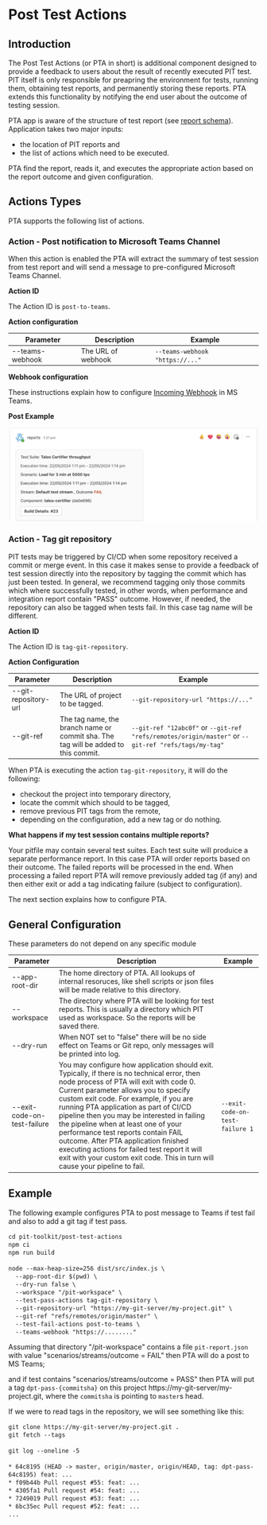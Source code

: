 # Post Test Actions

## Introduction

The Post Test Actions (or PTA in short) is additional component designed to provide a feedback to users about the result of recently executed PIT test. PIT itself is only responsible for preapring the environment for tests, running them, obtaining test reports, and permanently storing these reports. PTA extends this functionality by notifying the end user about the outcome of testing session.

PTA app is aware of the structure of test report (see [report schema](src/report/schema-v1.ts)). Application takes two major inputs:
- the location of PIT reports and
- the list of actions which need to be executed.

PTA find the report, reads it, and executes the appropriate action based on the report outcome and given configuration.

## Actions Types

PTA supports the following list of actions.

### Action - Post notification to Microsoft Teams Channel

When this action is enabled the PTA will extract the summary of test session from test report and will send a message to pre-configured Microsoft Teams Channel.

**Action ID**

The Action ID is `post-to-teams`.

**Action configuration**

| Parameter       | Description        | Example                         |
|-----------------|--------------------|---------------------------------|
| --teams-webhook | The URL of webhook | `--teams-webhook "https://..."` |

**Webhook configuration**

These instructions explain how to configure [Incoming Webhook](https://learn.microsoft.com/en-us/microsoftteams/platform/webhooks-and-connectors/how-to/add-incoming-webhook?tabs=newteams%2Cdotnet) in MS Teams.

**Post Example**

![](./docs/teams-post.png)

### Action - Tag git repository

PIT tests may be triggered by CI/CD when some repository received a commit or merge event. In this case it makes sense to provide a feedback of test session directly into the repository by tagging the commit which has just been tested. In general, we recommend tagging only those commits which where successfully tested, in other words, when performance and integration report contain "PASS" outcome. However, if needed, the repository can also be tagged when tests fail. In this case tag name will be different.

**Action ID**

The Action ID is `tag-git-repository`.

**Action Configuration**

| Parameter            | Description                      | Example                              |
|----------------------|----------------------------------|--------------------------------------|
| --git-repository-url | The URL of project to be tagged. | `--git-repository-url "https://..."` |
| --git-ref            | The tag name, the branch name or commit sha. The tag will be added to this commit. | `--git-ref "12abc0f"` or `--git-ref "refs/remotes/origin/master"` or `--git-ref "refs/tags/my-tag"` |

When PTA is executing the action `tag-git-repository`, it will do the following:
- checkout the project into temporary directory,
- locate the commit which should to be tagged,
- remove previous PIT tags from the remote,
- depending on the configuration, add a new tag or do nothing.

**What happens if my test session contains multiple reports?**

Your pitfile may contain several test suites. Each test suite will produice a separate performance report. In this case PTA will order reports based on their outcome. The failed reports will be processed in the end. When processing a failed report PTA will remove previously added tag (if any) and then either exit or add a tag indicating failure (subject to configuration).

The next section explains how to configure PTA.

## General Configuration

These parameters do not depend on any specific module

| Parameter                   | Description                      | Example                              |
|-----------------------------|----------------------------------|--------------------------------------|
| --app-root-dir              | The home directory of PTA. All lookups of internal resoruces, like shell scripts or json files will be made relative to this directory. | |
| --workspace                 | The directory where PTA will be looking for test reports. This is usually a directory which PIT used as workspace. So the reports will be saved there. |  |
| --dry-run                   | When NOT set to "false" there will be no side effect on Teams or Git repo, only messages will be printed into log. |  |
| --exit-code-on-test-failure | You may configure how application should exit. Typically, if there is no technical error, then node process of PTA will exit with code 0. Current parameter allows you to specify custom exit code. For example, if you are running PTA application as part of CI/CD pipeline then you may be interested in failing the pipeline when at least one of your performance test reports contain FAIL outcome. After PTA application finished executing actions for failed test report it will exit with your custom exit code. This in turn will cause your pipeline to fail. | `--exit-code-on-test-failure 1` |

## Example

The following example configures PTA to post message to Teams if test fail and also to add a git tag if test pass.

```
cd pit-toolkit/post-test-actions
npm ci
npm run build

node --max-heap-size=256 dist/src/index.js \
  --app-root-dir $(pwd) \
  --dry-run false \
  --workspace "/pit-workspace" \
  --test-pass-actions tag-git-repository \
  --git-repository-url "https://my-git-server/my-project.git" \
  --git-ref "refs/remotes/origin/master" \
  --test-fail-actions post-to-teams \
  --teams-webhook "https://........"
```

Assuming that directory "/pit-workspace" contains a file `pit-report.json` with value "scenarios/streams/outcome = FAIL" then PTA will do a post to MS Teams;

and if test contains "scenarios/streams/outcome = PASS" then PTA will put a tag `dpt-pass-{commitsha}` on this project https://my-git-server/my-project.git, where the `commitsha` is pointing to `master`s head.

If we were to read tags in the repository, we will see something like this:
```
git clone https://my-git-server/my-project.git .
git fetch --tags

git log --oneline -5

* 64c8195 (HEAD -> master, origin/master, origin/HEAD, tag: dpt-pass-64c8195) feat: ...
* f09b44b Pull request #55: feat: ...
* 4305fa1 Pull request #54: feat: ...
* 7249019 Pull request #53: feat: ...
* 6bc35ec Pull request #52: feat: ...
...

```